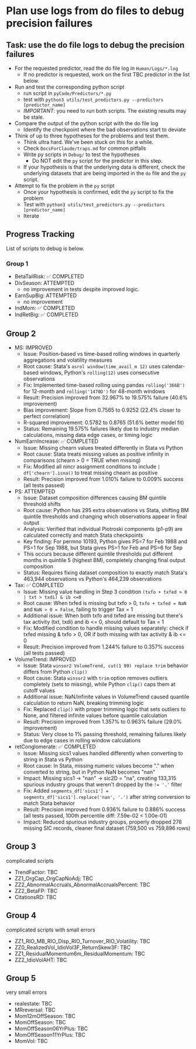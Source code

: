 # Plan use logs from do files to debug precision failures

## Task: use the do file logs to debug the precision failures

- For the requested predictor, read the do file log in `Human/Logs/*.log`
    - If no predictor is requested, work on the first TBC predictor in the list below.
- Run and test the corresponding python script 
    - run script in `pyCode/Predictors/*.py`
    - test with `python3 utils/test_predictors.py --predictors [predictor_name]`
    - *IMPORTANT*: you need to run both scripts. The existing results may be stale.
- Compare the output of the python script with the do file log
    - Identify the checkpoint where the bad observations start to deviate
- Think of up to three hypotheses for the problems and test them. 
    - Think ultra hard. We've been stuck on this for a while.
    - Check `DocsForClaude/traps.md` for common pitfalls 
    - Write py scripts in `Debug/` to test the hypotheses
      - Do NOT edit the `py` script for the predictor in this step.
    - If your hypothesis is that the underlying data is different, check the underlying datasets that are being imported in the `do` file and the `py` script.
- Attempt to fix the problem in the `py` script
    - Once your hypothesis is confirmed, edit the `py` script to fix the problem
    - Test with `python3 utils/test_predictors.py --predictors [predictor_name]`
    - Iterate

## Progress Tracking

List of scripts to debug is below.

### Group 1

- BetaTailRisk: ✅ COMPLETED
- DivSeason: ATTEMPTED
  - no improvement in tests despite improved logic.
- EarnSupBig: ATTEMPTED
  - no improvement
- IndMom: ✅ COMPLETED
- IndRetBig: ✅ COMPLETED

## Group 2

- MS: IMPROVED
  - Issue: Position-based vs time-based rolling windows in quarterly aggregations and volatility measures
  - Root cause: Stata's `asrol window(time_avail_m 12)` uses calendar-based windows, Python's `rolling(12)` uses consecutive observations
  - Fix: Implemented time-based rolling using pandas `rolling('366D')` for 12-month and `rolling('1470D')` for 48-month windows
  - Result: Precision improved from 32.967% to 19.575% failure (40.6% improvement)
  - Bias improvement: Slope from 0.7565 to 0.9252 (22.4% closer to perfect correlation)
  - R-squared improvement: 0.5782 to 0.8765 (51.6% better model fit)
  - Status: Remaining 19.575% failures likely due to industry median calculations, missing data edge cases, or timing logic
- NumEarnIncrease: ✅ COMPLETED
  - Issue: Missing chearn values treated differently in Stata vs Python
  - Root cause: Stata treats missing values as positive infinity in comparisons (chearn > 0 = TRUE when missing)
  - Fix: Modified all nincr assignment conditions to include `| df['chearn'].isna()` to treat missing chearn as positive
  - Result: Precision improved from 1.010% failure to 0.009% success (all tests passed)
- PS: ATTEMPTED
  - Issue: Dataset composition differences causing BM quintile threshold shifts
  - Root cause: Python has 295 extra observations vs Stata, shifting BM quintile thresholds and changing which observations appear in final output
  - Analysis: Verified that individual Piotroski components (p1-p9) are calculated correctly and match Stata checkpoints
  - Key finding: For permno 10193, Python gives PS=7 for Feb 1988 and PS=1 for Sep 1988, but Stata gives PS=1 for Feb and PS=6 for Sep
  - This occurs because different quintile thresholds put different months in quintile 5 (highest BM), completely changing final output composition
  - Status: Requires fixing dataset composition to exactly match Stata's 463,944 observations vs Python's 464,239 observations
- Tax: ✅ COMPLETED
  - Issue: Missing value handling in Step 3 condition `(txfo + txfed > 0 | txt > txdi) & ib <=0`
  - Root cause: When txfed is missing but txfo > 0, `txfo + txfed = NaN` and `NaN > 0 = False`, failing to trigger Tax = 1
  - Additional issue: When both txfo and txfed are missing but there's tax activity (txt, txdi) and ib <= 0, should default to Tax = 1
  - Fix: Modified condition to handle missing values separately: check if txfed missing & txfo > 0, OR if both missing with tax activity & ib <= 0
  - Result: Precision improved from 1.244% failure to 0.357% success (all tests passed)
- VolumeTrend: IMPROVED
  - Issue: Stata `winsor2 VolumeTrend, cut(1 99) replace trim` behavior differs from Python `clip()`
  - Root cause: Stata `winsor2` with `trim` option removes outliers completely (sets to missing), while Python `clip()` caps them at cutoff values
  - Additional issue: NaN/infinite values in VolumeTrend caused quantile calculation to return NaN, breaking trimming logic
  - Fix: Replaced `clip()` with proper trimming logic that sets outliers to None, and filtered infinite values before quantile calculation
  - Result: Precision improved from 1.357% to 0.963% failure (29.0% improvement)
  - Status: Very close to 1% passing threshold, remaining failures likely due to edge cases in rolling window calculations
- retConglomerate: ✅ COMPLETED
  - Issue: Missing sics1 values handled differently when converting to string in Stata vs Python
  - Root cause: In Stata, missing numeric values become "." when converted to string, but in Python NaN becomes "nan"
  - Impact: Missing sics1 → "nan" → sic2D = "na", creating 133,315 spurious industry groups that weren't dropped by the `!= '.'` filter
  - Fix: Added `segments_df['sics1'] = segments_df['sics1'].replace('nan', '.')` after string conversion to match Stata behavior
  - Result: Precision improved from 0.936% failure to 0.886% success (all tests passed, 100th percentile diff: 7.59e-02 < 1.00e-01)
  - Impact: Reduced spurious industry groups, properly dropped 276 missing SIC records, cleaner final dataset (759,500 vs 759,896 rows)

## Group 3

complicated scripts

- TrendFactor: TBC
- ZZ1_OrgCap_OrgCapNoAdj: TBC
- ZZ2_AbnormalAccruals_AbnormalAccrualsPercent: TBC
- ZZ2_BetaFP: TBC
- CitationsRD: TBC

## Group 4

complicated scripts with small errors

- ZZ1_RIO_MB_RIO_Disp_RIO_Turnover_RIO_Volatility: TBC
- ZZ0_RealizedVol_IdioVol3F_ReturnSkew3F: TBC
- ZZ1_ResidualMomentum6m_ResidualMomentum: TBC
- ZZ2_IdioVolAHT: TBC


## Group 5

very small errors

- realestate: TBC
- MRreversal: TBC
- Mom12mOffSeason: TBC
- MomOffSeason: TBC
- MomOffSeason06YrPlus: TBC
- MomOffSeason11YrPlus: TBC
- MomVol: TBC
